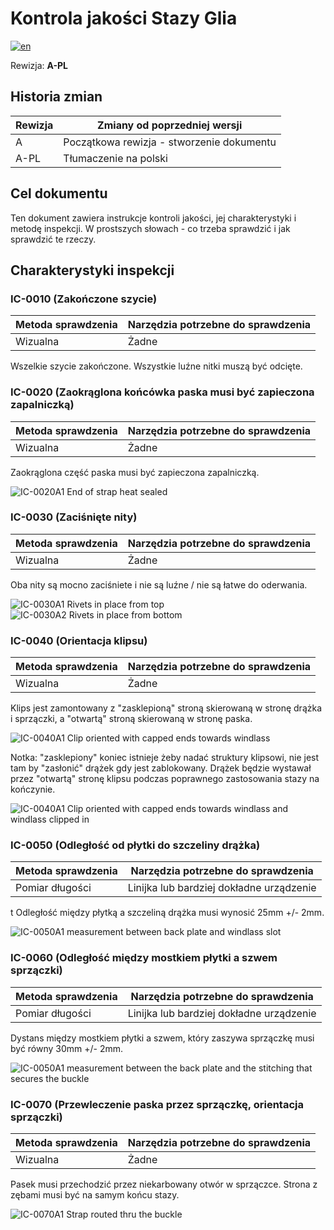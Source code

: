 # Kontrola jakości Stazy Glia
[![en](https://img.shields.io/badge/lang-en-blue.svg)](tourniquet_quality_inspection.md)

Rewizja: **A-PL**

## Historia zmian

|Rewizja|Zmiany od poprzedniej wersji|
|---|---|
|A | Początkowa rewizja - stworzenie dokumentu|
|A-PL | Tłumaczenie na polski|

## Cel dokumentu

Ten dokument zawiera instrukcje kontroli jakości, jej charakterystyki i metodę inspekcji. W prostszych słowach - co trzeba sprawdzić i jak sprawdzić te rzeczy.

## Charakterystyki inspekcji

### IC-0010 (Zakończone szycie)
|Metoda sprawdzenia|Narzędzia potrzebne do sprawdzenia|
|---|---|
|Wizualna|Żadne|

Wszelkie szycie zakończone. Wszystkie luźne nitki muszą być odcięte.

### IC-0020 (Zaokrąglona końcówka paska musi być zapieczona zapalniczką)
|Metoda sprawdzenia|Narzędzia potrzebne do sprawdzenia|
|---|---|
|Wizualna|Żadne|

Zaokrąglona część paska musi być zapieczona zapalniczką.

![IC-0020A1 End of strap heat sealed](./quality_images/IC-0020A1.jpg)


### IC-0030 (Zaciśnięte nity)
|Metoda sprawdzenia|Narzędzia potrzebne do sprawdzenia|
|---|---|
|Wizualna|Żadne|

Oba nity są mocno zaciśniete i nie są luźne / nie są łatwe do oderwania.

![IC-0030A1 Rivets in place from top](./quality_images/IC-0030A1.jpg)
![IC-0030A2 Rivets in place from bottom](./quality_images/IC-0030A2.jpg)

### IC-0040 (Orientacja klipsu)
|Metoda sprawdzenia|Narzędzia potrzebne do sprawdzenia|
|---|---|
|Wizualna|Żadne|

Klips jest zamontowany z "zasklepioną" stroną skierowaną w stronę drążka i sprzączki, a "otwartą" stroną skierowaną w stronę paska.

![IC-0040A1 Clip oriented with capped ends towards windlass](./quality_images/IC-0040A1.jpg)

Notka: "zasklepiony" koniec istnieje żeby nadać struktury klipsowi, nie jest tam by "zasłonić" drążek gdy jest zablokowany. Drążek będzie wystawał przez "otwartą" stronę klipsu podczas poprawnego zastosowania stazy na kończynie.

![IC-0040A1 Clip oriented with capped ends towards windlass and windlass clipped in](./quality_images/IC-0040A2.jpg)

### IC-0050 (Odległość od płytki do szczeliny drążka)
|Metoda sprawdzenia|Narzędzia potrzebne do sprawdzenia|
|---|---|
|Pomiar długości|Linijka lub bardziej dokładne urządzenie|
t
Odległość między płytką a szczeliną drążka musi wynosić 25mm +/- 2mm.

![IC-0050A1 measurement between back plate and windlass slot](./quality_images/IC-0050A1.jpg)

### IC-0060 (Odległość między mostkiem płytki a szwem sprzączki)
|Metoda sprawdzenia|Narzędzia potrzebne do sprawdzenia|
|---|---|
|Pomiar długości|Linijka lub bardziej dokładne urządzenie|

Dystans między mostkiem płytki a szwem, który zaszywa sprzączkę musi być równy 30mm +/- 2mm.

![IC-0050A1 measurement between the back plate and the stitching that secures the buckle](./quality_images/IC-0060A1.jpg)

### IC-0070 (Przewleczenie paska przez sprzączkę, orientacja sprzączki)
|Metoda sprawdzenia|Narzędzia potrzebne do sprawdzenia|
|---|---|
|Wizualna|Żadne|

Pasek musi przechodzić przez niekarbowany otwór w sprzączce. Strona z zębami musi być na samym końcu stazy.

![IC-0070A1 Strap routed thru the buckle](./quality_images/IC-0070A1.jpg)
